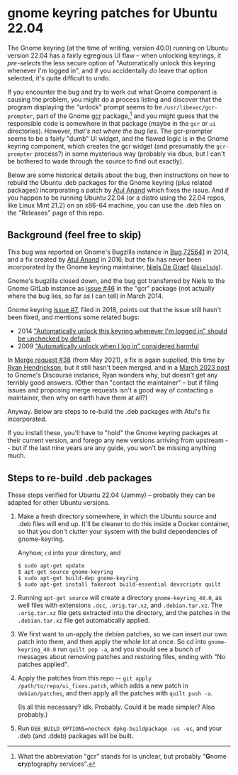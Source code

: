 # gnome keyring patches for Ubuntu 22.04

The Gnome keyring (at the time of writing, version 40.0) running on Ubuntu
version 22.04  has a fairly egregious UI flaw – when unlocking keyrings, it
*pre-selects* the less secure option of "Automatically unlock this keyring
whenever I'm logged in", and if you accidentally *do* leave that option
selected, it's quite difficult to undo.

If you encounter the bug and try to work out what Gnome component is causing the
problem, you might do a process listing and discover that the program displaying
the "unlock" prompt seems to be `/usr/libexec/gcr-prompter`, part of the Gnome
[gcr][gcr] package,[^gcr] and you might guess that the responsible code is
somewhere in that package (maybe in the `gcr` or `ui` directories).
However, *that's not where the bug lies*. The gcr-prompter seems to be a fairly
"dumb" UI widget, and the flawed logic is in the Gnome keyring component, which
creates the gcr widget (and presumably the `gcr-prompter` process?) in some
mysterious way (probably via dbus, but I can't be bothered to wade through the
source to find out exactly).

[gcr]: https://gitlab.gnome.org/GNOME/gcr

[^gcr]: What the abbreviation "gcr" stands for is unclear, but
  probably "**G**nome **cr**yptography services".

Below are some historical details about the bug, then instructions on how to
rebuild the Ubuntu .deb packages for the Gnome keyring (plus related packages)
incorporating a patch by [Atul Anand][atul] which fixes the issue.
And if you happen to be running Ubuntu 22.04 (or
a distro using the 22.04 repos, like Linux Mint 21.2) on an x86-64 machine,
you can use the .deb files on the "Releases" page of this repo.

## Background (feel free to skip)

This bug was reported on Gnome's Bugzilla instance in [Bug 725641][bugz-725641]
in 2014, and a fix created by [Atul Anand][atul] in 2016, but the fix has never
been incorporated by the Gnome keyring maintainer, [Niels De Graef][niels]
([`@nielsdg`][nielsdg]).

[atul]: https://github.com/atulhjp
[bugz-725641]: https://bugzilla.gnome.org/show_bug.cgi?id=725641
[niels]: https://nielsdg.pages.gitlab.gnome.org/development-blog/about/
[nielsdg]: https://gitlab.gnome.org/nielsdg

Gnome's bugzilla closed down, and the bug got transferred by Niels to the Gnome
GitLab instance as [issue #46][gl-issue-46] in the "gcr" package (not actually where
the bug lies, so far as I can tell) in March 2014.

[gl-issue-46]: https://gitlab.gnome.org/GNOME/gcr/-/issues/46

Gnome keyring [issue #7][gl-issue-7], filed in 2018, points out that the issue
still hasn't been fixed, and mentions some related bugs:

- 2014 ["Automatically unlock this keyring whenever I'm logged in" should be unchecked by default](https://bugzilla.gnome.org/show_bug.cgi?id=740734)
- 2009 ["Automatically unlock when I log in" considered harmful](https://bugzilla.gnome.org/show_bug.cgi?id=576676)

[gl-issue-7]: https://gitlab.gnome.org/GNOME/gnome-keyring/-/issues/7

In [Merge request #38][gl-mreq-38] (from May 2021), a fix is again supplied,
this time by [Ryan Hendrickson][ryan], but it still hasn't been merged, and in a
[March 2023 post][disc-post] to Gnome's Discourse instance, Ryan wonders why,
but doesn't get any terribly good answers. (Other than "contact the maintainer" –
but if filing issues and proposing merge requests isn't a good way of
contacting a maintainer, then why on earth have them at all?)

[ryan]: https://github.com/rhendric
[gl-mreq-38]: https://gitlab.gnome.org/GNOME/gnome-keyring/-/merge_requests/38
[disc-post]: https://discourse.gnome.org/t/aging-gnome-keyring-mr-needs-review/14335

Anyway. Below are steps to re-build the .deb packages with Atul's fix incorporated.

If you install these, you'll have to "hold" the Gnome keyring packages at their current
version, and forego any new versions arriving from upstream -- but if the last
nine years are any guide, you won't be missing anything much.

## Steps to re-build .deb packages

These steps verified for Ubuntu 22.04 (Jammy) – probably they can be adapted
for other Ubuntu versions.

1.  Make a fresh directory somewhere, in which the Ubuntu source and .deb
    files will end up. It'll be cleaner to do this inside a Docker container,
    so that you don't clutter your system with the build dependencies of
    gnome-keyring.

    Anyhow, `cd` into your directory, and

    ```
    $ sudo apt-get update
    $ apt-get source gnome-keyring
    $ sudo apt-get build-dep gnome-keyring
    $ sudo apt-get install fakeroot build-essential devscripts quilt
    ```

2.  Running `apt-get source` will create a directory `gnome-keyring_40.0`, as
    well files with extensions `.dsc`, `.orig.tar.xz`, and `.debian.tar.xz`.
    The `.orig.tar.xz` file gets extracted into the directory, and the patches
    in the `.debian.tar.xz` file get automatically applied.

3.  We first want to un-apply the debian patches, so we can insert our own
    patch into them, and then apply the whole lot at once. So cd into
    `gnome-keyring_40.0` run `quilt pop -a`, and you should see a bunch of
    messages about removing patches and restoring files, ending with "No patches applied".

4.  Apply the patches from this repo -- `git apply /path/to/repo/ui_fixes.patch`,
    which adds a new patch in `debian/patches`, and then apply all the
    patches with `quilt push -a`.

    (Is all this necessary? idk. Probably. Could it be made
    simpler? Also probably.)

5.  Run `DEB_BUILD_OPTIONS=nocheck dpkg-buildpackage -us -uc`, and your .deb
    (and .ddeb) packages will be built.

